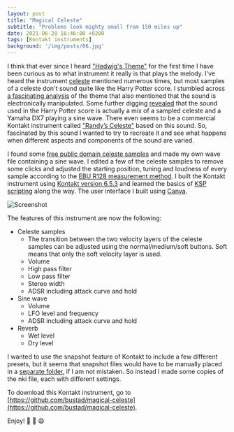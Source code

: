```yaml
---
layout: post
title: "Magical Celeste"
subtitle: "Problems look mighty small from 150 miles up"
date: 2021-06-28 16:46:00 +0200
tags: [Kontakt instruments]
background: '/img/posts/06.jpg'
---
```


I think that ever since I heard ["Hedwig's Theme"](https://youtu.be/I35XMs5J7II) for the first time I have been curious as to what instrument it really is that plays the melody. I've heard the instrument [celeste](https://www.vsl.co.at/en/Percussions/Celesta) mentioned numerous times, but most samples of a celeste don't sound quite like the Harry Potter score. I stumbled across [a fascinating analysis](https://filmmusicnotes.com/2013/04/13/john-williams-themes-part-6-of-6-hedwigs-theme-from-harry-potter/) of the theme that also mentioned that the sound is electronically manipulated. Some further digging [revealed](https://youtu.be/eOCJkrbQWaE) that the sound used in the Harry Potter score is actually a mix of a sampled celeste and a Yamaha DX7 playing a sine wave. There even seems to be a commercial Kontakt instrument called ["Randy’s Celeste"](https://cinesamples.com/product/randy-s-celeste) based on this sound. So, fascinated by this sound I wanted to try to recreate it and see what happens when different aspects and components of the sound are varied.

I found some [free public domain celeste samples](https://freesound.org/people/stamperadam/packs/6166/) and made my own wave file containing a sine wave. I edited a few of the celeste samples to remove some clicks and adjusted the starting position, tuning and loudness of every sample according to the [EBU R128 measurement method](https://tech.ebu.ch/loudness). I built the Kontakt instrument using [Kontakt version 6.5.3](https://www.native-instruments.com/en/products/komplete/samplers/kontakt-6/) and learned the basics of [KSP scripting](https://www.native-instruments.com/en/products/komplete/samplers/kontakt-6/downloads/) along the way. The user interface I built using [Canva](https://www.canva.com/).

<!-- ![screenshot](/images/screenshot.png) -->

<img class="img-fluid" src="/images/screenshot.png" alt="Screenshot">

The features of this instrument are now the following:

- Celeste samples
  - The transition between the two velocity layers of the celeste samples can be adjusted using the normal/medium/soft buttons. Soft means that only the soft velocity layer is used.
  - Volume
  - High pass filter
  - Low pass filter
  - Stereo width
  - ADSR including attack curve and hold
- Sine wave
  - Volume
  - LFO level and frequency
  - ADSR including attack curve and hold
- Reverb
  - Wet level
  - Dry level

I wanted to use the snapshot feature of Kontakt to include a few different presets, but it seems that snapshot files would have to be manually placed in a [separate folder](https://forum.cockos.com/showthread.php?t=213875), if I am not mistaken. So instead I made some copies of the nki file, each with different settings.

To download this Kontakt instrument, go to [https://github.com/bustad/magical-celeste](https://github.com/bustad/magical-celeste).

Enjoy! :musical_note: :musical_keyboard: :smile:
